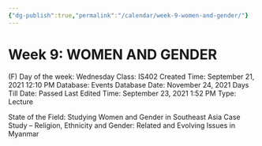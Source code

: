```yaml
---
{"dg-publish":true,"permalink":"/calendar/week-9-women-and-gender/"}
---
```


# Week 9: WOMEN AND GENDER

(F) Day of the week: Wednesday
Class: IS402
Created Time: September 21, 2021 12:10 PM
Database: Events Database
Date: November 24, 2021
Days Till Date: Passed
Last Edited Time: September 23, 2021 1:52 PM
Type: Lecture

State of the Field: Studying Women and Gender in
Southeast Asia
Case Study – Religion, Ethnicity and Gender: Related
and Evolving Issues in Myanmar